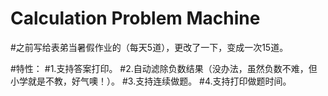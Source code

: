 # Calculation Problem Machine

#之前写给表弟当暑假作业的（每天5道），更改了一下，变成一次15道。

#特性：
#1.支持答案打印。
#2.自动滤除负数结果（没办法，虽然负数不难，但小学就是不教，好气噢！）。
#3.支持连续做题。
#4.支持打印做题时间。
